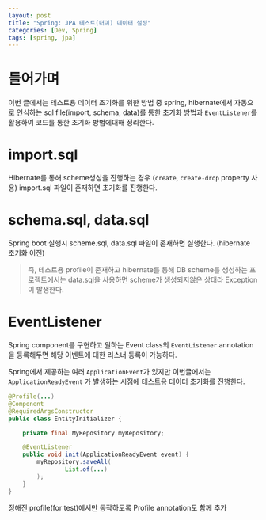```yaml
---
layout: post
title: "Spring: JPA 테스트(더미) 데이터 설정"
categories: [Dev, Spring]
tags: [spring, jpa]
---
```


# 들어가며

이번 글에서는 테스트용 데이터 초기화를 위한 방법 중 spring, hibernate에서 자동으로 인식하는 sql file(import, schema, data)를 통한 초기화 방법과 `EventListener`를 활용하여 코드를 통한 초기화 방법에대해 정리한다.

# import.sql

Hibernate를 통해 scheme생성을 진행하는 경우 (`create`, `create-drop` property 사용) import.sql 파일이 존재하면 초기화를 진행한다.

# schema.sql, data.sql

Spring boot 실행시 scheme.sql, data.sql 파일이 존재하면 실행한다. (hibernate 초기화 이전)

> 즉, 테스트용 profile이 존재하고 hibernate를 통해 DB scheme를 생성하는 프로젝트에서는 data.sql을 사용하면 scheme가 생성되지않은 상태라 Exception이 발생한다.
>

# EventListener

Spring component를 구현하고 원하는 Event class의 `EventListener` annotation을 등록해두면 해당 이벤트에 대한 리스너 등록이 가능하다.

Spring에서 제공하는 여러 `ApplicationEvent`가 있지만 이번글에서는 `ApplicationReadyEvent` 가 발생하는 시점에 테스트용 데이터 초기화를 진행한다.

```java
@Profile(...)
@Component
@RequiredArgsConstructor
public class EntityInitializer {

    private final MyRepository myRepository;

    @EventListener
    public void init(ApplicationReadyEvent event) {
        myRepository.saveAll(
                List.of(...)
        );
    }
}
```

정해진 profile(for test)에서만 동작하도록 Profile annotation도 함께 추가
